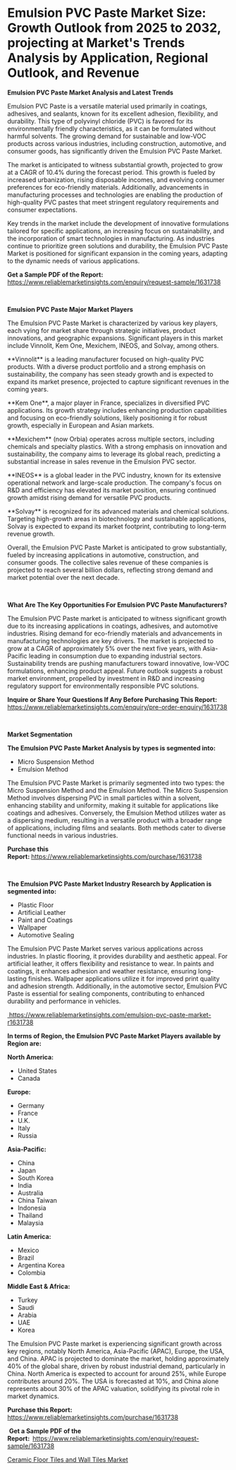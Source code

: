 <p><h1>Emulsion PVC Paste Market Size: Growth Outlook from 2025 to 2032, projecting at Market's Trends Analysis by Application, Regional Outlook, and Revenue</h1></p><p><strong>Emulsion PVC Paste Market Analysis and Latest Trends</strong></p>
<p><p>Emulsion PVC Paste is a versatile material used primarily in coatings, adhesives, and sealants, known for its excellent adhesion, flexibility, and durability. This type of polyvinyl chloride (PVC) is favored for its environmentally friendly characteristics, as it can be formulated without harmful solvents. The growing demand for sustainable and low-VOC products across various industries, including construction, automotive, and consumer goods, has significantly driven the Emulsion PVC Paste Market.</p><p>The market is anticipated to witness substantial growth, projected to grow at a CAGR of 10.4% during the forecast period. This growth is fueled by increased urbanization, rising disposable incomes, and evolving consumer preferences for eco-friendly materials. Additionally, advancements in manufacturing processes and technologies are enabling the production of high-quality PVC pastes that meet stringent regulatory requirements and consumer expectations.</p><p>Key trends in the market include the development of innovative formulations tailored for specific applications, an increasing focus on sustainability, and the incorporation of smart technologies in manufacturing. As industries continue to prioritize green solutions and durability, the Emulsion PVC Paste Market is positioned for significant expansion in the coming years, adapting to the dynamic needs of various applications.</p></p>
<p><strong>Get a Sample PDF of the Report:&nbsp;</strong> <a href="https://www.reliablemarketinsights.com/enquiry/request-sample/1631738?utm_campaign=3167&utm_medium=2&utm_source=Github&utm_content=ia&utm_term=29032025&utm_id=emulsion-pvc-paste">https://www.reliablemarketinsights.com/enquiry/request-sample/1631738</a></p>
<p>&nbsp;</p>
<p><strong>Emulsion PVC Paste Major Market Players</strong></p>
<p><p>The Emulsion PVC Paste Market is characterized by various key players, each vying for market share through strategic initiatives, product innovations, and geographic expansions. Significant players in this market include Vinnolit, Kem One, Mexichem, INEOS, and Solvay, among others.</p><p>**Vinnolit** is a leading manufacturer focused on high-quality PVC products. With a diverse product portfolio and a strong emphasis on sustainability, the company has seen steady growth and is expected to expand its market presence, projected to capture significant revenues in the coming years.</p><p>**Kem One**, a major player in France, specializes in diversified PVC applications. Its growth strategy includes enhancing production capabilities and focusing on eco-friendly solutions, likely positioning it for robust growth, especially in European and Asian markets.</p><p>**Mexichem** (now Orbia) operates across multiple sectors, including chemicals and specialty plastics. With a strong emphasis on innovation and sustainability, the company aims to leverage its global reach, predicting a substantial increase in sales revenue in the Emulsion PVC sector.</p><p>**INEOS** is a global leader in the PVC industry, known for its extensive operational network and large-scale production. The company's focus on R&D and efficiency has elevated its market position, ensuring continued growth amidst rising demand for versatile PVC products.</p><p>**Solvay** is recognized for its advanced materials and chemical solutions. Targeting high-growth areas in biotechnology and sustainable applications, Solvay is expected to expand its market footprint, contributing to long-term revenue growth.</p><p>Overall, the Emulsion PVC Paste Market is anticipated to grow substantially, fueled by increasing applications in automotive, construction, and consumer goods. The collective sales revenue of these companies is projected to reach several billion dollars, reflecting strong demand and market potential over the next decade.</p></p>
<p>&nbsp;</p>
<p><strong>What Are The Key Opportunities For Emulsion PVC Paste Manufacturers?</strong></p>
<p><p>The Emulsion PVC Paste market is anticipated to witness significant growth due to its increasing applications in coatings, adhesives, and automotive industries. Rising demand for eco-friendly materials and advancements in manufacturing technologies are key drivers. The market is projected to grow at a CAGR of approximately 5% over the next five years, with Asia-Pacific leading in consumption due to expanding industrial sectors. Sustainability trends are pushing manufacturers toward innovative, low-VOC formulations, enhancing product appeal. Future outlook suggests a robust market environment, propelled by investment in R&D and increasing regulatory support for environmentally responsible PVC solutions.</p></p>
<p><strong>Inquire or Share Your Questions If Any Before Purchasing This Report:</strong> <a href="https://www.reliablemarketinsights.com/enquiry/pre-order-enquiry/1631738?utm_campaign=3167&utm_medium=2&utm_source=Github&utm_content=ia&utm_term=29032025&utm_id=emulsion-pvc-paste">https://www.reliablemarketinsights.com/enquiry/pre-order-enquiry/1631738</a></p>
<p>&nbsp;</p>
<p><strong>Market Segmentation</strong></p>
<p><strong>The Emulsion PVC Paste Market Analysis by types is segmented into:</strong></p>
<p><ul><li>Micro Suspension Method</li><li>Emulsion Method</li></ul></p>
<p><p>The Emulsion PVC Paste Market is primarily segmented into two types: the Micro Suspension Method and the Emulsion Method. The Micro Suspension Method involves dispersing PVC in small particles within a solvent, enhancing stability and uniformity, making it suitable for applications like coatings and adhesives. Conversely, the Emulsion Method utilizes water as a dispersing medium, resulting in a versatile product with a broader range of applications, including films and sealants. Both methods cater to diverse functional needs in various industries.</p></p>
<p><strong>Purchase this Report:&nbsp;</strong><a href="https://www.reliablemarketinsights.com/purchase/1631738?utm_campaign=3167&utm_medium=2&utm_source=Github&utm_content=ia&utm_term=29032025&utm_id=emulsion-pvc-paste">https://www.reliablemarketinsights.com/purchase/1631738</a></p>
<p>&nbsp;</p>
<p><strong>The Emulsion PVC Paste Market Industry Research by Application is segmented into:</strong></p>
<p><ul><li>Plastic Floor</li><li>Artificial Leather</li><li>Paint and Coatings</li><li>Wallpaper</li><li>Automotive Sealing</li></ul></p>
<p><p>The Emulsion PVC Paste Market serves various applications across industries. In plastic flooring, it provides durability and aesthetic appeal. For artificial leather, it offers flexibility and resistance to wear. In paints and coatings, it enhances adhesion and weather resistance, ensuring long-lasting finishes. Wallpaper applications utilize it for improved print quality and adhesion strength. Additionally, in the automotive sector, Emulsion PVC Paste is essential for sealing components, contributing to enhanced durability and performance in vehicles.</p></p>
<p><a href="https://www.reliablemarketinsights.com/emulsion-pvc-paste-market-r1631738?utm_campaign=3167&utm_medium=2&utm_source=Github&utm_content=ia&utm_term=29032025&utm_id=emulsion-pvc-paste">&nbsp;https://www.reliablemarketinsights.com/emulsion-pvc-paste-market-r1631738</a></p>
<p><strong>In terms of Region, the Emulsion PVC Paste Market Players available by Region are:</strong></p>
<p>
    <p> <strong> North America: </strong>
        <ul>
            <li>United States</li>
            <li>Canada</li>
        </ul>
        </p> 
    <p> <strong> Europe: </strong>
        <ul>
            <li>Germany</li>
            <li>France</li>
            <li>U.K.</li>
            <li>Italy</li>
            <li>Russia</li>
        </ul>
        </p> 
    <p> <strong> Asia-Pacific: </strong>
        <ul>
            <li>China</li>
            <li>Japan</li>
            <li>South Korea</li>
            <li>India</li>
            <li>Australia</li>
            <li>China Taiwan</li>
            <li>Indonesia</li>
            <li>Thailand</li>
            <li>Malaysia</li>
        </ul>
        </p> 
    <p> <strong> Latin America: </strong>
        <ul>
            <li>Mexico</li>
            <li>Brazil</li>
            <li>Argentina Korea</li>
            <li>Colombia</li>
        </ul>
        </p> 
    <p> <strong> Middle East & Africa: </strong>
        <ul>
            <li>Turkey</li>
            <li>Saudi</li>
            <li>Arabia</li>
            <li>UAE</li>
            <li>Korea</li>
        </ul>
    </p>
    </p>
<p><p>The Emulsion PVC Paste market is experiencing significant growth across key regions, notably North America, Asia-Pacific (APAC), Europe, the USA, and China. APAC is projected to dominate the market, holding approximately 40% of the global share, driven by robust industrial demand, particularly in China. North America is expected to account for around 25%, while Europe contributes around 20%. The USA is forecasted at 10%, and China alone represents about 30% of the APAC valuation, solidifying its pivotal role in market dynamics.</p></p>
<p><strong>Purchase this Report: </strong><a href="https://www.reliablemarketinsights.com/purchase/1631738?utm_campaign=3167&utm_medium=2&utm_source=Github&utm_content=ia&utm_term=29032025&utm_id=emulsion-pvc-paste">https://www.reliablemarketinsights.com/purchase/1631738</a></p>
<p>&nbsp;<strong>Get a Sample PDF of the Report:&nbsp;&nbsp;</strong><a href="https://www.reliablemarketinsights.com/enquiry/request-sample/1631738?utm_campaign=3167&utm_medium=2&utm_source=Github&utm_content=ia&utm_term=29032025&utm_id=emulsion-pvc-paste">https://www.reliablemarketinsights.com/enquiry/request-sample/1631738</a></p>
<p><strong></strong></p>
<p><p><a href="https://github.com/vassihucz/Market-Research-Report-List-1/blob/main/ceramic-floor-tiles-and-wall-tiles-market.md?utm_campaign=3167&utm_medium=2&utm_source=Github&utm_content=ia&utm_term=29032025&utm_id=emulsion-pvc-paste">Ceramic Floor Tiles and Wall Tiles Market</a></p></p>